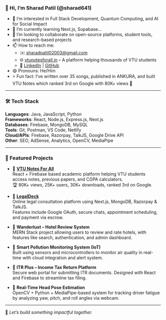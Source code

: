 ### 👋 Hi, I’m Sharad Patil (@sharad641)

- 👀 I’m interested in Full Stack Development, Quantum Computing, and AI for Social Impact  
- 🌱 I’m currently learning Next.js, Supabase... 
- 💞️ I’m looking to collaborate on open-source platforms, student tools, and research-based projects  
- 📫 How to reach me:  
  - ✉️ sharadpatil02003@gmail.com  
  - 🌐 [vtunotesforall.in](https://vtunotesforall.in) – A platform helping thousands of VTU students  
  - 🔗 [LinkedIn](https://www.linkedin.com/in/sharad-patil-691902259/) | [GitHub](https://github.com/sharad641)  
- 😄 Pronouns: He/Him  
- ⚡ Fun fact: I’ve written over 35 songs, published in ANKURA, and built VTU Notes which ranked 3rd on Google with 80K+ views 🚀  

---

### 🛠️ Tech Stack  
**Languages**: Java, JavaScript, Python  
**Frameworks**: React, Node.js, Express.js, Next.js  
**Databases**: Firebase, MongoDB, MySQL  
**Tools**: Git, Postman, VS Code, Netlify  
**Cloud/APIs**: Firebase, Razorpay, TalkJS, Google Drive API  
**Other**: SEO, AdSense, Analytics, OpenCV, MediaPipe

---

### 📌 Featured Projects  

- 🔹 **[VTU Notes For All](https://vtunotesforall.in)**  
  React + Firebase based academic platform helping VTU students access notes, previous papers, and CGPA calculators.  
  🏆 80K+ views, 25K+ users, 30K+ downloads, ranked 3rd on Google.

- 🔹 **[LegalDeck](https://github.com/sharad641/LegalDeck)**  
  Online legal consultation platform using Next.js, MongoDB, Razorpay & TalkJS.  
  Features include Google OAuth, secure chats, appointment scheduling, and payment via escrow.

- 🔹 **Wanderlust – Hotel Review System**  
  MERN Stack project allowing users to review and rate hotels, with features like search, authentication, and admin dashboard.

- 🔹 **Smart Pollution Monitoring System (IoT)**  
  Built using sensors and microcontrollers to monitor air quality in real-time with cloud integration and alert system.  

- 🔹 **ITR Plus – Income Tax Return Platform**  
  Secure web portal for submitting ITR documents. Designed with React and Firebase to streamline tax filing.

- 🔹 **Real-Time Head Pose Estimation**  
  OpenCV + Python + MediaPipe-based system for tracking driver fatigue by analyzing yaw, pitch, and roll angles via webcam.

---

📌 *Let’s build something impactful together.*
